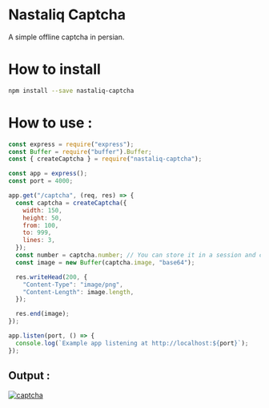 # Nastaliq Captcha

A simple offline captcha in persian.

# How to install

```bash
npm install --save nastaliq-captcha
```

# How to use :

```js
const express = require("express");
const Buffer = require("buffer").Buffer;
const { createCaptcha } = require("nastaliq-captcha");

const app = express();
const port = 4000;

app.get("/captcha", (req, res) => {
  const captcha = createCaptcha({
    width: 150,
    height: 50,
    from: 100,
    to: 999,
    lines: 3,
  });
  const number = captcha.number; // You can store it in a session and compare with user answer
  const image = new Buffer(captcha.image, "base64");

  res.writeHead(200, {
    "Content-Type": "image/png",
    "Content-Length": image.length,
  });

  res.end(image);
});

app.listen(port, () => {
  console.log(`Example app listening at http://localhost:${port}`);
});
```

## Output :

[![captcha](https://iili.io/iSKNNp.png)](https://freeimage.host/)

